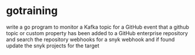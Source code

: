 # gotraining
write a go program to monitor a Kafka topic for a GitHub event that a github topic or custom property has been added to a GitHub enterprise repository and search the repository webhooks for a snyk webhook and if found update the snyk projects for the target 
